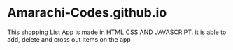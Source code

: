 # Amarachi-Codes.github.io
This shopping List App is made in HTML CSS AND JAVASCRIPT. it is able to add, delete and cross out items on the app
